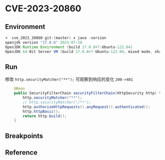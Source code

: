 # CVE-2023-20860

## Environment

```java
➜  cve_2023_20860 git:(master) ✗ java -version
openjdk version "17.0.8" 2023-07-18
OpenJDK Runtime Environment (build 17.0.8+7-Ubuntu-122.04)
OpenJDK 64-Bit Server VM (build 17.0.8+7-Ubuntu-122.04, mixed mode, sharing)
```

## Run

修改 `http.securityMatcher("**");`  可观察到响应的变化 `200->401`

```java
    @Bean
    public SecurityFilterChain securityFilterChain(HttpSecurity http) throws Exception {
        http.securityMatcher("**");
        // http.securityMatcher("/**");
        http.authorizeHttpRequests().anyRequest().authenticated();
        http.httpBasic();
        return http.build();
    }
```


## Breakpoints

## Reference


